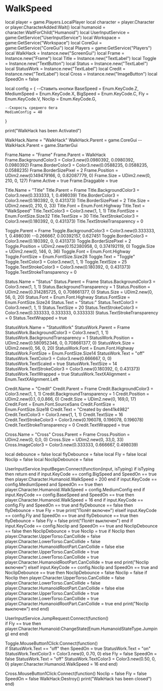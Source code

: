 # WalkSpeed
local player = game.Players.LocalPlayer
local character = player.Character or player.CharacterAdded:Wait()
local humanoid = character:WaitForChild("Humanoid")
local UserInputService = game:GetService("UserInputService")
local Workspace = game:GetService("Workspace")
local CoreGui = game:GetService("CoreGui")
local Players = game:GetService("Players")
local WalkHack = Instance.new("ScreenGui")
local Frame = Instance.new("Frame")
local Title = Instance.new("TextLabel")
local Toggle = Instance.new("TextButton")
local Status = Instance.new("TextLabel")
local StatusWork = Instance.new("TextLabel")
local Credit = Instance.new("TextLabel")
local Cross = Instance.new("ImageButton")
local SpeedOn = false

local config = {
    --Ставить кнопки
    BaseSpeed = Enum.KeyCode.Z,
    MediumSpeed = Enum.KeyCode.X,
    BigSpeed = Enum.KeyCode.C,
    Fly = Enum.KeyCode.V,
    Noclip = Enum.KeyCode.G,

    --Скорость среднего бега
    MediumConfig = 40
}

print("WalkHack has been Activated")

WalkHack.Name = "WalkHack"
WalkHack.Parent = game.CoreGui
--WalkHack.Parent = game.StarterGui

Frame.Name = "Frame"
Frame.Parent = WalkHack
Frame.BackgroundColor3 = Color3.new(0.0980392, 0.0980392, 0.0980392)
Frame.BorderColor3 = Color3.new(0.0588235, 0.0588235, 0.0588235)
Frame.BorderSizePixel = 2
Frame.Position = UDim2.new(0.149479166, 0, 0.82087779, 0)
Frame.Size = UDim2.new(0, 210, 0, 127)
Frame.Active = true
Frame.Draggable = true

Title.Name = "Title"
Title.Parent = Frame
Title.BackgroundColor3 = Color3.new(0.333333, 1, 0.498039)
Title.BorderColor3 = Color3.new(0.180392, 0, 0.431373)
Title.BorderSizePixel = 2
Title.Size = UDim2.new(0, 210, 0, 33)
Title.Font = Enum.Font.Highway
Title.Text = "WalkSpeed"
Title.TextColor3 = Color3.new(1, 1, 1)
Title.FontSize = Enum.FontSize.Size32
Title.TextSize = 30
Title.TextStrokeColor3 = Color3.new(0.180392, 0, 0.431373)
Title.TextStrokeTransparency = 0

Toggle.Parent = Frame
Toggle.BackgroundColor3 = Color3.new(0.333333, 1, 0.498039) --0.266667, 0.00392157, 0.627451
Toggle.BorderColor3 = Color3.new(0.180392, 0, 0.431373)
Toggle.BorderSizePixel = 2
Toggle.Position = UDim2.new(0.152380958, 0, 0.374192119, 0)
Toggle.Size = UDim2.new(0, 146, 0, 36)
Toggle.Font = Enum.Font.Highway
Toggle.FontSize = Enum.FontSize.Size28
Toggle.Text = "Toggle"
Toggle.TextColor3 = Color3.new(1, 1, 1)
Toggle.TextSize = 25
Toggle.TextStrokeColor3 = Color3.new(0.180392, 0, 0.431373)
Toggle.TextStrokeTransparency = 0

Status.Name = "Status"
Status.Parent = Frame
Status.BackgroundColor3 = Color3.new(1, 1, 1)
Status.BackgroundTransparency = 1
Status.Position = UDim2.new(0.314285725, 0, 0.708661377, 0)
Status.Size = UDim2.new(0, 56, 0, 20)
Status.Font = Enum.Font.Highway
Status.FontSize = Enum.FontSize.Size24
Status.Text = "Status:"
Status.TextColor3 = Color3.new(1, 1, 1)
Status.TextSize = 20
Status.TextStrokeColor3 = Color3.new(0.333333, 0.333333, 0.333333)
Status.TextStrokeTransparency = 0
Status.TextWrapped = true

StatusWork.Name = "StatusWork"
StatusWork.Parent = Frame
StatusWork.BackgroundColor3 = Color3.new(1, 1, 1)
StatusWork.BackgroundTransparency = 1
StatusWork.Position = UDim2.new(0.580952346, 0, 0.708661377, 0)
StatusWork.Size = UDim2.new(0, 56, 0, 20)
StatusWork.Font = Enum.Font.Highway
StatusWork.FontSize = Enum.FontSize.Size14
StatusWork.Text = "off"
StatusWork.TextColor3 = Color3.new(0.666667, 0, 0)
StatusWork.TextScaled = true
StatusWork.TextSize = 14
StatusWork.TextStrokeColor3 = Color3.new(0.180392, 0, 0.431373)
StatusWork.TextWrapped = true
StatusWork.TextXAlignment = Enum.TextXAlignment.Left

Credit.Name = "Credit"
Credit.Parent = Frame
Credit.BackgroundColor3 = Color3.new(1, 1, 1)
Credit.BackgroundTransparency = 1
Credit.Position = UDim2.new(0.1, 0,0.866, 0)
Credit.Size = UDim2.new(0, 169,0, 17)
Credit.Font = Enum.Font.SourceSans
Credit.FontSize = Enum.FontSize.Size18
Credit.Text = "Created by den41k4982"
Credit.TextColor3 = Color3.new(1, 1, 1)
Credit.TextSize = 16
Credit.TextStrokeColor3 = Color3.new(0.196078, 0.196078, 0.196078)
Credit.TextStrokeTransparency = 0
Credit.TextWrapped = true

Cross.Name = "Cross"
Cross.Parent = Frame
Cross.Position = UDim2.new(0, 0,0, 0)
Cross.Size = UDim2.new(0, 33,0, 33)
Cross.ImageColor3 = Color3.new(0.333333, 0.666667, 0.498039)

local debounce = false
local flyDebounce = false
local Fly = false
local Noclip = false
local NoclipDebounce = false

UserInputService.InputBegan:Connect(function(input, isTyping)
    if isTyping then return end
    if input.KeyCode == config.BigSpeed and SpeedOn == true then
        player.Character.Humanoid.WalkSpeed = 200
    end
    if input.KeyCode == config.MediumSpeed and SpeedOn == true then
        player.Character.Humanoid.WalkSpeed = config.MediumConfig
    end
    if input.KeyCode == config.BaseSpeed and SpeedOn == true then
        player.Character.Humanoid.WalkSpeed = 16
    end
    if input.KeyCode == config.Fly and SpeedOn == true and flyDebounce == false then
        flyDebounce = true
        Fly = true
        print("Полёт включен")
    elseif input.KeyCode == config.Fly and SpeedOn == true and flyDebounce == true then
        flyDebounce = false
        Fly = false
        print("Полёт выключен")
    end
    if input.KeyCode == config.Noclip and SpeedOn == true and NoclipDebounce == false then
        NoclipDebounce = true
        Noclip = true
        if Noclip then
            player.Character.UpperTorso.CanCollide = false
            player.Character.LowerTorso.CanCollide = false
            player.Character.HumanoidRootPart.CanCollide = false
        else
            player.Character.UpperTorso.CanCollide = true
            player.Character.LowerTorso.CanCollide = true
            player.Character.HumanoidRootPart.CanCollide = true
        end
        print("Noclip включен")
    elseif input.KeyCode == config.Noclip and SpeedOn == true and NoclipDebounce == true then
        NoclipDebounce = false
        Noclip = false
        if Noclip then
            player.Character.UpperTorso.CanCollide = false
            player.Character.LowerTorso.CanCollide = false
            player.Character.HumanoidRootPart.CanCollide = false
        else
            player.Character.UpperTorso.CanCollide = true
            player.Character.LowerTorso.CanCollide = true
            player.Character.HumanoidRootPart.CanCollide = true
        end
        print("Noclip выключен")
    end
end)

UserInputService.JumpRequest:Connect(function()  
    if Fly == true then
        player.Character.Humanoid:ChangeState(Enum.HumanoidStateType.Jumping)
    end
end)

Toggle.MouseButton1Click:Connect(function()  
    if StatusWork.Text == "off" then
        SpeedOn = true
        StatusWork.Text = "on"
        StatusWork.TextColor3 = Color3.new(0, 0.70, 0)
    else
        Fly = false
        SpeedOn = false
        StatusWork.Text = "off"
        StatusWork.TextColor3 = Color3.new(0.50, 0, 0)
        player.Character.Humanoid.WalkSpeed = 16
    end
end)

Cross.MouseButton1Click:Connect(function()
    Noclip = false
    Fly = false
    SpeedOn = false
    WalkHack:Destroy()
    print("WalkHack has been closed")
end)
